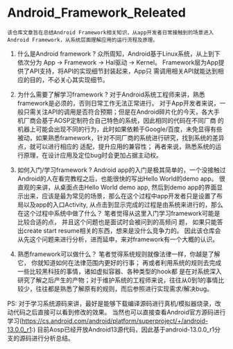 # Android_Framework_Releated

    该仓库文章旨在总结Android Framework相关知识，从app开发者日常接触到的场景进入Android Framework，从系统层面理解应用的运行流程及原理。

1. 什么是Android framework ?
    众所周知，Android基于Linux系统，从上到下依次分为 App -> Framework -> Hal驱动 -> Kernel。 Framework层为App提供了API支持，将API的实现细节封装起来，App只
需调用相关API就能达到相应的目的，不必关心其实现细节。
    
2. 为什么需要了解学习framework ?
    对于Android系统工程师来讲，熟悉framework是必须的，否则日常工作无法正常进行。
    对于App开发者来说，一般只需关注API的调用是否符合预期；但是在Android碎片化的今天，各大手机厂商会基于AOSP定制符合自己特色的系统，因此相同的代码在不同厂商
的机器上可能会出现不同的行为，此时如果依赖于Google/百度，未免显得有些被动，如果熟悉framework，针对不同厂商的系统进行研究，找到系统的差异点，就可以进行相应的
适配，提升应用的兼容性； 再者来说，熟悉系统的运行原理，在设计应用及定位bug时会更加占据主动权。

3. 如何入门/学习framework ?
    Android app的入门是极其简单的，一个没接触过Android的人在看完教程之后，也能很快的写出Hello World的demo app。 
    很直观的来讲，从桌面点击Hello World demo app, 然后到demo app的界面显示出来，应该是最为常见的场景，那么在这个过程中app开发者只是设置了布局以及app的入口Activity,
从点击到显示完成的过程是由系统来进行的，那么在这个过程中系统中做了什么？ 笔者觉得从这里入门学习framework可能是比较合适的点， 并且这个问题也是面试时会被问到的高频问
题， 如果只能答出create start resume相关的东西，想来是没什么竞争力的。
    因此该仓库会从先这个问题来进行分析，进而延申，来对framework有一个大概的认识。
    
4. 熟悉framework可以做什么？
    笔者觉得系统规则就像法律一样，你越是了解它， 你就知道如何在法律范围内更好的行事； 再或者利用系统的规则去完成一些比较黑科技的事情，诸如虚拟容器、各种类型的hook都
是在对系统深入研究了解之后产生的产物；对于维护系统的工程师来说，往往从0到1的事情比较少，往往都是熟悉了解原有的规则，而后参照进行实现需求/解决bug。

PS: 对于学习系统源码来讲，最好是能够下载编译源码进行真机/模拟器烧录，改动代码之后直接可以看到修改的效果。 
当然也可以直接查看Android官方源码进行学习(https://cs.android.com/android/platform/superproject/+/android-13.0.0_r1:)
目前Aosp已经开放Android13源代码，因此基于android-13.0.0_r1分支的源码进行分析总结。
